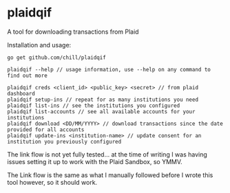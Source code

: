 # plaidqif
A tool for downloading transactions from Plaid

Installation and usage:
```
go get github.com/chill/plaidqif

plaidqif --help // usage information, use --help on any command to find out more

plaidqif creds <client_id> <public_key> <secret> // from plaid dashboard
plaidqif setup-ins // repeat for as many institutions you need
plaidqif list-ins // see the institutions you configured
plaidqif list-accounts // see all available accounts for your institutions
plaidqif download <DD/MM/YYYY> // download transactions since the date provided for all accounts
plaidqif update-ins <institution-name> // update consent for an institution you previously configured
```

The link flow is not yet fully tested... at the time of writing I was having issues
setting it up to work with the Plaid Sandbox, so YMMV.

The Link flow is the same as what I manually followed before I wrote this tool however,
so it should work.